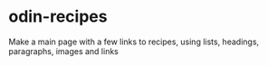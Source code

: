 # odin-recipes
Make a main page with a few links to recipes, using lists, headings, paragraphs, images and links
